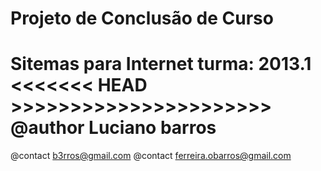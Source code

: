 Projeto de Conclusão de Curso
===================================
Sitemas para Internet turma: 2013.1
<<<<<<< HEAD >>>>>>>>>>>>>>>>>>>>>>
@author Luciano barros
===================================
@contact b3rros@gmail.com
@contact ferreira.obarros@gmail.com
